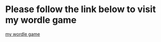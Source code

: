 # Please follow the link below to visit my wordle game 

[my wordle game](https://tlavo.wordle.github.io)
